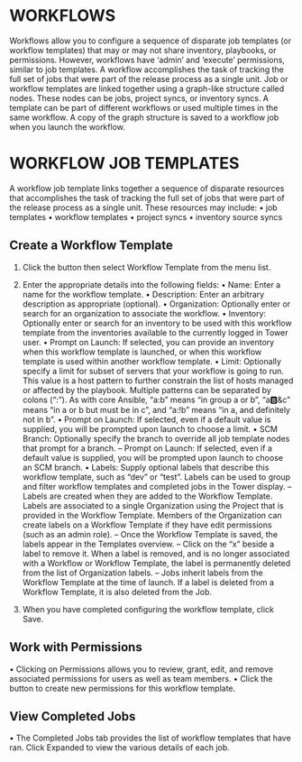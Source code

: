 
# WORKFLOWS
Workflows allow you to configure a sequence of disparate job templates (or workflow templates) that may or may not share inventory, playbooks, or permissions. However, workflows have ‘admin’ and ‘execute’ permissions, similar to job templates. A workflow accomplishes the task of tracking the full set of jobs that were part of the release process as a single unit.
Job or workflow templates are linked together using a graph-like structure called nodes. These nodes can be jobs, project syncs, or inventory syncs. A template can be part of different workflows or used multiple times in the same workflow. A copy of the graph structure is saved to a workflow job when you launch the workflow.


# WORKFLOW JOB TEMPLATES

A workflow job template links together a sequence of disparate resources that accomplishes the task of tracking the full set of jobs that were part of the release process as a single unit. These resources may include:
• job templates
• workflow templates
• project syncs
• inventory source syncs

## Create a Workflow Template

1. Click the button then select Workflow Template from the menu list.
2. Enter the appropriate details into the following fields:
• Name: Enter a name for the workflow template.
• Description: Enter an arbitrary description as appropriate (optional).
• Organization: Optionally enter or search for an organization to associate the workflow.
• Inventory: Optionally enter or search for an inventory to be used with this workflow template from the inventories available to the currently logged in Tower user.
• Prompt on Launch: If selected, you can provide an inventory when this workflow template is launched, or when this workflow template is used within another workflow template.
• Limit: Optionally specify a limit for subset of servers that your workflow is going to run. This value is a host pattern to further constrain the list of hosts managed or affected by the playbook. Multiple patterns can be
separated by colons (“:”). As with core Ansible, “a:b” means “in group a or b”, “a:b:&c” means “in a or b but must be in c”, and “a:!b” means “in a, and definitely not in b”.
• Prompt on Launch: If selected, even if a default value is supplied, you will be prompted upon launch to choose a limit.
• SCM Branch: Optionally specify the branch to override all job template nodes that prompt for a branch.
– Prompt on Launch: If selected, even if a default value is supplied, you will be prompted upon launch to choose an SCM branch.
• Labels: Supply optional labels that describe this workflow template, such as “dev” or “test”. Labels can be used to group and filter workflow templates and completed jobs in the Tower display.
– Labels are created when they are added to the Workflow Template. Labels are associated to a single Organization using the Project that is provided in the Workflow Template. Members of the Organization can create labels on a Workflow Template if they have edit permissions (such as an admin role).
– Once the Workflow Template is saved, the labels appear in the Templates overview.
– Click on the “x” beside a label to remove it. When a label is removed, and is no longer associated with a Workflow or Workflow Template, the label is permanently deleted from the list of Organization labels.
– Jobs inherit labels from the Workflow Template at the time of launch. If a label is deleted from a Workflow Template, it is also deleted from the Job.

3. When you have completed configuring the workflow template, click Save.



## Work with Permissions
• Clicking on Permissions allows you to review, grant, edit, and remove associated permissions for users as well as team members.
• Click the button to create new permissions for this workflow template.


## View Completed Jobs
• The Completed Jobs tab provides the list of workflow templates that have ran. Click Expanded to view the various details of each job.
